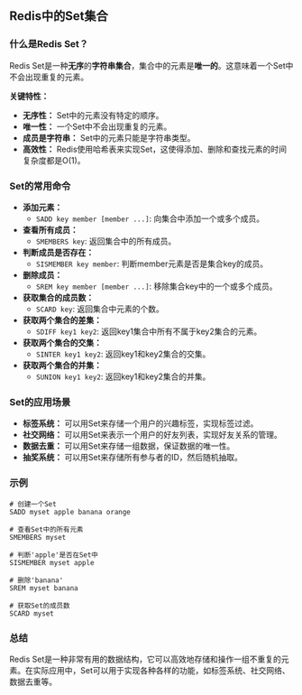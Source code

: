 ## Redis中的Set集合

### 什么是Redis Set？

Redis Set是一种**无序**的**字符串集合**，集合中的元素是**唯一的**。这意味着一个Set中不会出现重复的元素。

**关键特性：**

- **无序性：** Set中的元素没有特定的顺序。
- **唯一性：** 一个Set中不会出现重复的元素。
- **成员是字符串：** Set中的元素只能是字符串类型。
- **高效性：** Redis使用哈希表来实现Set，这使得添加、删除和查找元素的时间复杂度都是O(1)。

### Set的常用命令

- **添加元素：**
    - `SADD key member [member ...]`: 向集合中添加一个或多个成员。
- **查看所有成员：**
    - `SMEMBERS key`: 返回集合中的所有成员。
- **判断成员是否存在：**
    - `SISMEMBER key member`: 判断member元素是否是集合key的成员。
- **删除成员：**
    - `SREM key member [member ...]`: 移除集合key中的一个或多个成员。
- **获取集合的成员数：**
    - `SCARD key`: 返回集合中元素的个数。
- **获取两个集合的差集：**
    - `SDIFF key1 key2`: 返回key1集合中所有不属于key2集合的元素。
- **获取两个集合的交集：**
    - `SINTER key1 key2`: 返回key1和key2集合的交集。
- **获取两个集合的并集：**
    - `SUNION key1 key2`: 返回key1和key2集合的并集。

### Set的应用场景

- **标签系统：** 可以用Set来存储一个用户的兴趣标签，实现标签过滤。
- **社交网络：** 可以用Set来表示一个用户的好友列表，实现好友关系的管理。
- **数据去重：** 可以用Set来存储一组数据，保证数据的唯一性。
- **抽奖系统：** 可以用Set来存储所有参与者的ID，然后随机抽取。

### 示例

```
# 创建一个Set
SADD myset apple banana orange

# 查看Set中的所有元素
SMEMBERS myset

# 判断'apple'是否在Set中
SISMEMBER myset apple

# 删除'banana'
SREM myset banana

# 获取Set的成员数
SCARD myset
```

### 总结

Redis Set是一种非常有用的数据结构，它可以高效地存储和操作一组不重复的元素。在实际应用中，Set可以用于实现各种各样的功能，如标签系统、社交网络、数据去重等。